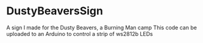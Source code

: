 # DustyBeaversSign
A sign I made for the Dusty Beavers, a Burning Man camp
This code can be uploaded to an Arduino to control a strip of ws2812b LEDs
